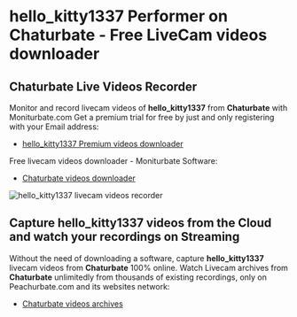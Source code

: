 # hello_kitty1337 Performer on Chaturbate - Free LiveCam videos downloader

## Chaturbate Live Videos Recorder

Monitor and record livecam videos of **hello_kitty1337** from **Chaturbate** with Moniturbate.com
Get a premium trial for free by just and only registering with your Email address:
* [hello_kitty1337 Premium videos downloader](https://moniturbate.com/request-demo-licence-key.html)

Free livecam videos downloader - Moniturbate Software:
* [Chaturbate videos downloader](https://moniturbate.com/moniturbate-download-software.html)

![hello_kitty1337 livecam videos recorder](https://peachurnet.com/templates/moniturbate-software.png)


## Capture hello_kitty1337 videos from the Cloud and watch your recordings on Streaming

Without the need of downloading a software, capture **hello_kitty1337** livecam videos from **Chaturbate** 100% online.
Watch Livecam archives from **Chaturbate** unlimitedly from thousands of existing recordings, only on Peachurbate.com and its websites network:
* [Chaturbate videos archives](https://peachurnet.com/)